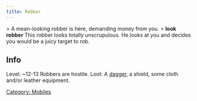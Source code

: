 ```yaml
---
title: Robber
---
```


\> A mean-looking robber is here, demanding money from you.
\> **look robber**
This robber looks totally unscrupulous. He looks at you and decides
you would be a juicy target to rob.

## Info

Level: ~12-13
Robbers are hostile.
Loot: A [dagger](a_dagger "wikilink"), a shield, some cloth and/or
leather equipment.

[Category: Mobiles](Category:_Mobiles "wikilink")